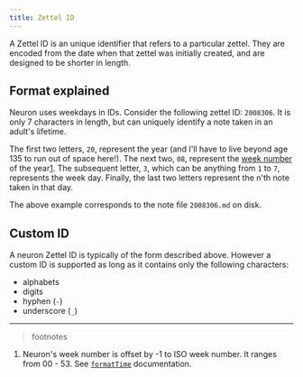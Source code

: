 ```yaml
---
title: Zettel ID
---
```


A Zettel ID is an unique identifier that refers to a particular zettel. They are
encoded from the date when that zettel was initially created, and are designed
to be shorter in length.

## Format explained

Neuron uses weekdays in IDs. Consider the following zettel ID: `2008306`. It is
only 7 characters in length, but can uniquely identify a note taken in an
adult's lifetime.

The first two letters, `20`, represent the year (and I'll have to live beyond
age 135 to run out of space here!). The next two, `08`, represent the [week
number](https://en.wikipedia.org/wiki/ISO_week_date) of the year[1](footnote:1). The subsequent
letter, `3`, which can be anything from `1` to `7`, represents the week day.
Finally, the last two letters represent the n'th note taken in that day.

The above example corresponds to the note file `2008306.md` on disk.

## Custom ID

A neuron Zettel ID is typically of the form described above. However a custom ID
is supported as long as it contains only the following characters:

* alphabets 
* digits
* hyphen (`-`)
* underscore (`_`)

---

> footnotes

  1. Neuron's week number is offset by -1 to ISO week number. It ranges from
     00 - 53. See
     [`formatTime`](https://hackage.haskell.org/package/time-1.10/docs/Data-Time-Format.html#v:formatTime)
     documentation.
